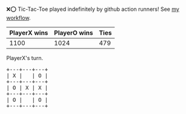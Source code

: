 :x::o: Tic-Tac-Toe played indefinitely by github action runners! See [my workflow](.github/workflows/play.yaml).

|PlayerX wins|PlayerO wins|Ties|
|-|-|-|
|1100|1024|479|

PlayerX's turn.

<pre>
+---+---+---+
| X |   | O |
+---+---+---+
| O | X | X |
+---+---+---+
| O |   | O |
+---+---+---+
</pre>